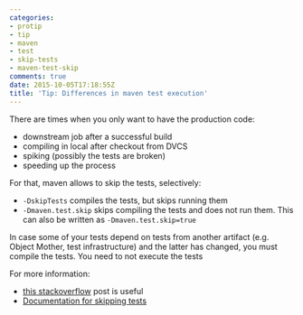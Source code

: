```yaml
---
categories:
- protip
- tip
- maven
- test
- skip-tests
- maven-test-skip
comments: true
date: 2015-10-05T17:18:55Z
title: 'Tip: Differences in maven test execution'
---
```


There are times when you only want to have the production code:

  * downstream job after a successful build
  * compiling in local after checkout from DVCS
  * spiking (possibly the tests are broken)
  * speeding up the process

For that, maven allows to skip the tests, selectively:

  * ``-DskipTests`` compiles the tests, but skips running them
  * ``-Dmaven.test.skip`` skips compiling the tests and does not run them. This can also be written as ``-Dmaven.test.skip=true``

In case some of your tests depend on tests from another artifact (e.g. Object Mother, test infrastructure) and the latter has changed, you must compile the tests. You need to not execute the tests

For more information:

 * [this stackoverflow](http://stackoverflow.com/questions/25639336/whats-the-difference-between-dskiptests-and-dmaven-test-skip-true) post is useful
 * [Documentation for skipping tests](http://maven.apache.org/surefire/maven-surefire-plugin/examples/skipping-test.html)

 